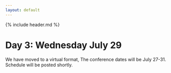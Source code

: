 ```yaml
---
layout: default
---
```


{% include header.md %}


# Day 3: Wednesday July 29
We have moved to a virtual format, The conference dates will be July 27-31.  Schedule will be posted shortly.

<!--
 
8:00 - 8:30 -- Breakfast -- TBA
:  
 
8:30 - 9:00 -- Speaker 1 -- TBA
:  
 
9:00 - 9:30 -- Speaker 2 -- TBA
:  
 
9:30 - 10:00 -- Speaker 3 -- TBA
:  
 
10:00 - 10:30 -- Break -- TBA
:  
 
10:30 - 12:00  --  Contributed talks Session 4a -- Theme 1 -- TBA
: + Speaker 1
  + Speaker 2
  + Speaker 3
 
10:30 - 12:00  --  Contributed talks Session 4b -- Theme 2 -- TBA
: + Speaker 1
  + Speaker 2
  + Speaker 3
 
12:00 - 1:00 -- Lunch / Birds-of-a-feather -- TBA
:  
 
1:00 - 1:50 -- [Workshop Session] 5a
: + Workshop 1
  + Workshop 2
  + Workshop 3
  
2:00 - 2:50 -- [Workshop Session] 5b
: + Workshop 1
  + Workshop 2
  + Workshop 3
 
2:50 - 3:10 -- Break -- TBA
:  
 
3:10 - 4:00 -- [Workshop Session] 6a
: + Workshop 1
  + Workshop 2
  + Workshop 3
 
4:10 - 5:00 -- [Workshop Session] 6b
: + Workshop 1
  + Workshop 2
  + Workshop 3
 
5:30 - 7:30 -- Contributed posters
: + Workshop 1
  + Workshop 2
  + Workshop 3
-->
